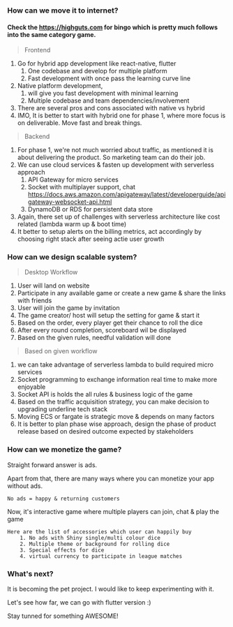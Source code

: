 ### How can we move it to internet?

#### Check the https://highguts.com for bingo which is pretty much follows into the same category game.

> Frontend

1. Go for hybrid app development like react-native, flutter
    1. One codebase and develop for multiple platform
    2. Fast development with once pass the learning curve line
2. Native platform development, 
    1. will give you fast development with minimal learning 
    2. Multiple codebase and team dependencies/involvement
3. There are several pros and cons associated with native vs hybrid
4. IMO, It is better to start with hybrid one for phase 1, where more focus is on deliverable. Move fast and break things.

> Backend

1. For phase 1, we're not much worried about traffic, as mentioned it is about delivering the product. So marketing team can do their job.
2. We can use cloud services & fasten up development with serverless approach
    1. API Gateway for micro services
    2. Socket with multiplayer support, chat https://docs.aws.amazon.com/apigateway/latest/developerguide/apigateway-websocket-api.html
    3. DynamoDB or RDS for persistent data store
3. Again, there set up of challenges with serverless architecture like cost related (lambda warm up & boot time)
4. It better to setup alerts on the billing metrics, act accordingly by choosing right stack after seeing actie user growth


### How can we design scalable system?

> Desktop Workflow

1. User will land on website
2. Participate in any available game or create a new game & share the links with friends
3. User will join the game by invitation
4. The game creator/ host will setup the setting for game & start it
5. Based on the order, every player get their chance to roll the dice
6. After every round completion, scoreboard wil be displayed
7. Based on the given rules, needful validation will done

> Based on given workflow

1. we can take advantage of serverless lambda to build required micro services
2. Socket programming to exchange information real time to make more enjoyable
3. Socket API is holds the all rules & business logic of the game
4. Based on the traffic acquisition strategy, you can make decision to upgrading underline tech stack
5. Moving ECS or fargate is strategic move & depends on many factors
6. It is better to plan phase wise approach, design the phase of product release based on desired outcome expected by stakeholders

### How can we monetize the game?

Straight forward answer is ads.

Apart from that, there are many ways where you can monetize your app without ads.

`No ads = happy & returning customers`

Now, it's interactive game where multiple players can join, chat & play the game
    
    Here are the list of accessories which user can happily buy
        1. No ads with Shiny single/multi colour dice
        2. Multiple theme or background for rolling dice
        3. Special effects for dice
        4. virtual currency to participate in league matches

### What's next?

It is becoming the pet project. I would like to keep experimenting with it. 

Let's see how far, we can go with flutter version :)

Stay tunned for something AWESOME!